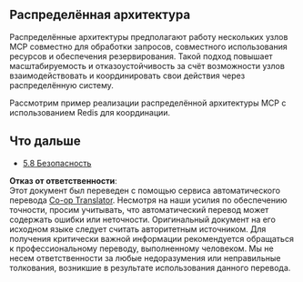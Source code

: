 <!--
CO_OP_TRANSLATOR_METADATA:
{
  "original_hash": "cd973a4e381337c6a3ac2443e7548e63",
  "translation_date": "2025-06-12T23:01:14+00:00",
  "source_file": "05-AdvancedTopics/mcp-scaling/README.md",
  "language_code": "ru"
}
-->
## Распределённая архитектура

Распределённые архитектуры предполагают работу нескольких узлов MCP совместно для обработки запросов, совместного использования ресурсов и обеспечения резервирования. Такой подход повышает масштабируемость и отказоустойчивость за счёт возможности узлов взаимодействовать и координировать свои действия через распределённую систему.

Рассмотрим пример реализации распределённой архитектуры MCP с использованием Redis для координации.

## Что дальше

- [5.8 Безопасность](../mcp-security/README.md)

**Отказ от ответственности**:  
Этот документ был переведен с помощью сервиса автоматического перевода [Co-op Translator](https://github.com/Azure/co-op-translator). Несмотря на наши усилия по обеспечению точности, просим учитывать, что автоматический перевод может содержать ошибки или неточности. Оригинальный документ на его исходном языке следует считать авторитетным источником. Для получения критически важной информации рекомендуется обращаться к профессиональному переводу, выполненному человеком. Мы не несем ответственности за любые недоразумения или неправильные толкования, возникшие в результате использования данного перевода.